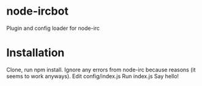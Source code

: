 # node-ircbot
Plugin and config loader for node-irc

Installation
============
Clone, run npm install. Ignore any errors from node-irc because reasons (it seems to work anyways).
Edit config/index.js
Run index.js
Say hello!
